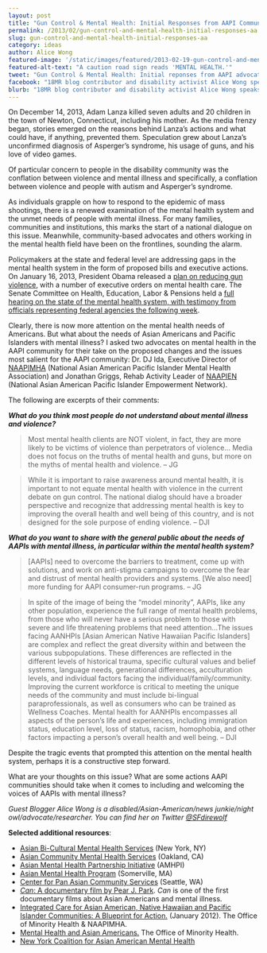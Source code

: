 ```yaml
---
layout: post
title: "Gun Control & Mental Health: Initial Responses from AAPI Community Advocates"
permalink: /2013/02/gun-control-and-mental-health-initial-responses-aa.html
slug: gun-control-and-mental-health-initial-responses-aa
category: ideas
author: Alice Wong
featured-image: '/static/images/featured/2013-02-19-gun-control-and-mental-health-initial-responses-aa.jpg'
featured-alt-text: "A caution road sign reads 'MENTAL HEALTH.'"
tweet: "Gun Control & Mental Health: Initial reponses from AAPI advocates #18MR @SFdirewolf"
facebook: "18MR blog contributor and disability activist Alice Wong speaks to advocates on AAPI mental health about the (often misleading) links between mental health and gun violence, and the mental health needs specific to the AAPI community."
blurb: "18MR blog contributor and disability activist Alice Wong speaks to advocates on AAPI mental health about the (often misleading) links between mental health and gun violence, and the mental health needs specific to the AAPI community."
---
```


On December 14, 2013, Adam Lanza killed seven adults and 20 children in the town of Newton, Connecticut, including his mother.  As the media frenzy began, stories emerged on the reasons behind Lanza’s actions and what could have, if anything, prevented them. Speculation grew about Lanza’s unconfirmed diagnosis of Asperger’s syndrome, his usage of guns, and his love of video games.  

Of particular concern to people in the disability community was the conflation between violence and mental illness and specifically, a conflation between violence and people with autism and Asperger’s syndrome.  

As individuals grapple on how to respond to the epidemic of mass shootings, there is a renewed examination of the mental health system and the unmet needs of people with mental illness.  For many families, communities and institutions, this marks the start of a national dialogue on this issue. Meanwhile, community-based advocates and others working in the mental health field have been on the frontlines, sounding the alarm.

Policymakers at the state and federal level are addressing gaps in the mental health system in the form of proposed bills and executive actions. On January 16, 2013, President Obama released a [plan on reducing gun violence](http://www.whitehouse.gov/blog/2013/01/16/president-obama-announces-new-measures-prevent-gun-violence), with a number of executive orders on mental health care.  The Senate Committee on Health, Education, Labor & Pensions held a [full hearing on the state of the mental health system, with testimony from officials representing federal agencies the following week](http://www.help.senate.gov/hearings/hearing/?id=b2048a10-5056-a032-529c-340d7ae5f237).

Clearly, there is now more attention on the mental health needs of Americans. But what about the needs of Asian Americans and Pacific Islanders with mental illness?  I asked two advocates on mental health in the AAPI community for their take on the proposed changes and the issues most salient for the AAPI community: Dr. DJ Ida, Executive Director of [NAAPIMHA](http://naapimha.org/) (National Asian American Pacific Islander Mental Health Association) and Jonathan Griggs, Rehab Activity Leader of [NAAPIEN](http://naapimha.org/consumers/) (National Asian American Pacific Islander Empowerment Network).

The following are excerpts of their comments:

___What do you think most people do not understand about mental illness and violence?___

> Most mental health clients are NOT violent, in fact, they are more likely to be victims of violence than perpetrators of violence… Media does not focus on the truths of mental health and guns, but more on the myths of mental health and violence. – JG

> While it is important to raise awareness around mental health, it is important to not equate mental health with violence in the current debate on gun control.  The national dialog should have a broader perspective and recognize that addressing mental health is key to improving the overall health and well being of this country, and is not designed for the sole purpose of ending violence. – DJI

___What do you want to share with the general public about the needs of AAPIs with mental illness, in particular within the mental health system?___

> [AAPIs] need to overcome the barriers to treatment, come up with solutions, and work on anti-stigma campaigns to overcome the fear and distrust of mental health providers and systems. [We also need] more funding for AAPI consumer-run programs. – JG

> In spite of the image of being the “model minority”, AAPIs, like any other population, experience the full range of mental health problems, from those who will never have a serious problem to those with severe and life threatening problems that need attention…The issues facing AANHPIs [Asian American Native Hawaiian Pacific Islanders] are complex and reflect the great diversity within and between the various subpopulations. These differences are reflected in the different levels of historical trauma, specific cultural values and belief systems, language needs, generational differences, acculturation levels, and individual factors facing the individual/family/community.  Improving the current workforce is critical to meeting the unique needs of the community and must include bi-lingual paraprofessionals, as well as consumers who can be trained as Wellness Coaches. Mental health for AANHPIs encompasses all aspects of the person’s life and experiences, including immigration status, education level, loss of status, racism, homophobia, and other factors impacting a person’s overall health and well being. – DJI

Despite the tragic events that prompted this attention on the mental health system, perhaps it is a constructive step forward. 

What are your thoughts on this issue? What are some actions AAPI communities should take when it comes to including and welcoming the voices of AAPIs with mental illness? 

_Guest Blogger Alice Wong is a disabled/Asian-American/news junkie/night owl/advocate/researcher. You can find her on Twitter [@SFdirewolf](https://www.twitter.com/sfdirewolf)_ 

__Selected additional resources__: 

- [Asian Bi-Cultural Mental Health Services](http://www.henrystreet.org/programs/primary-behavioral-health/asian-bi-cultural-mental.html) (New York, NY)  
- [Asian Community Mental Health Services](http://www.acmhs.org/) (Oakland, CA)
- [Asian Mental Health Partnership Initiative](http://www.asianhealth.org/site/epage/71270_794.htm) (AMHPI)  
- [Asian Mental Health Program](http://www.challiance.org/Services/AsianMentalHealthProgram.aspx) (Somerville, MA) 
- [Center for Pan Asian Community Services](http://www.icpacs.org/) (Seattle, WA)
- [_Can_: A documentary film by Pear J. Park](http://amongourkin.org/). _Can_ is one of the first documentary films about Asian Americans and mental illness.
- [Integrated Care for Asian American, Native Hawaiian and Pacific Islander Communities:  A Blueprint for Action.](http://minorityhealth.hhs.gov/Assets/pdf/Checked/1/IntegratedCareforAANHPICommunitiesBlueprintforAction.pdf)  (January 2012). The Office of Minority Health & NAAPIMHA.
- [Mental Health and Asian Americans.](http://minorityhealth.hhs.gov/templates/content.aspx?ID=6476)  The Office of Minority Health.
- [New York Coalition for Asian American Mental Health](http://www.asianmentalhealth.org/) 